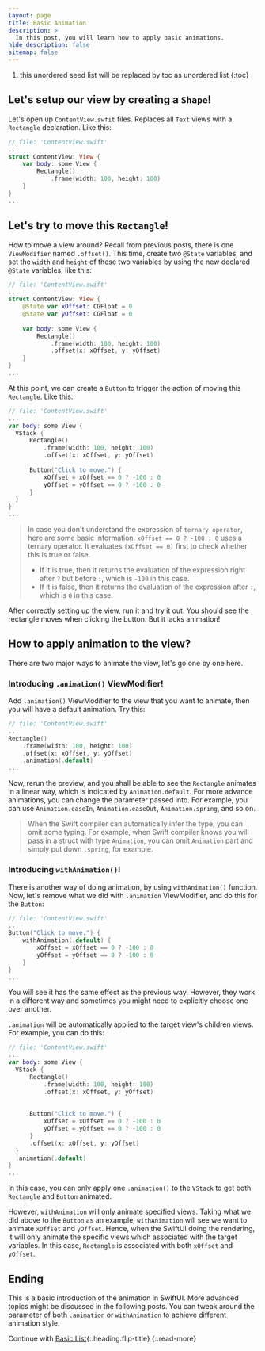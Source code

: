 ```yaml
---
layout: page
title: Basic Animation
description: >
  In this post, you will learn how to apply basic animations.
hide_description: false
sitemap: false
---
```


1. this unordered seed list will be replaced by toc as unordered list
{:toc}

## Let's setup our view by creating a `Shape`!

Let's open up `ContentView.swfit` files. Replaces all `Text` views with a `Rectangle` declaration. Like this:

``` swift
// file: 'ContentView.swift'
...
struct ContentView: View {
    var body: some View {
        Rectangle()
            .frame(width: 100, height: 100)
    }
}
...
```

## Let's try to move this `Rectangle`!

How to move a view around? Recall from previous posts, there is one `ViewModifier` named `.offset()`. This time, create two `@State` variables, and set the `width` and `height` of these two variables by using the new declared `@State` variables, like this:

``` swift
// file: 'ContentView.swift'
...
struct ContentView: View {
    @State var xOffset: CGFloat = 0
    @State var yOffset: CGFloat = 0
    
    var body: some View {
        Rectangle()
            .frame(width: 100, height: 100)
            .offset(x: xOffset, y: yOffset)
    }
}
...
```

At this point, we can create a `Button` to trigger the action of moving this `Rectangle`. Like this:

``` swift
// file: 'ContentView.swift'
...
var body: some View {
  VStack {
      Rectangle()
          .frame(width: 100, height: 100)
          .offset(x: xOffset, y: yOffset)
      
      Button("Click to move.") {
          xOffset = xOffset == 0 ? -100 : 0
          yOffset = yOffset == 0 ? -100 : 0
      }
  }
}
...
```

> In case you don't understand the expression of `ternary operator`, here are some basic information. `xOffset == 0 ? -100 : 0` uses a ternary operator. It evaluates `(xOffset == 0)` first to check whether this is true or false. 
> - If it is true, then it returns the evaluation of the expression right after `?` but before `:`, which is `-100` in this case. 
> - If it is false, then it returns the evaluation of the expression after `:`, which is `0` in this case.

After correctly setting up the view, run it and try it out. You should see the rectangle moves when clicking the button. But it lacks animation!

## How to apply animation to the view?

There are two major ways to animate the view, let's go one by one here.

### Introducing `.animation()` ViewModifier!

Add `.animation()` ViewModifier to the view that you want to animate, then you will have a default animation. Try this:

``` swift
// file: 'ContentView.swift'
...
Rectangle()
    .frame(width: 100, height: 100)
    .offset(x: xOffset, y: yOffset)
    .animation(.default)
...
```

Now, rerun the preview, and you shall be able to see the `Rectangle` animates in a linear way, which is indicated by `Animation.default`. For more advance animations, you can change the parameter passed into. For example, you can use `Animation.easeIn`, `Animation.easeOut`, `Animation.spring`, and so on.

> When the Swift compiler can automatically infer the type, you can omit some typing. For example, when Swift compiler knows you will pass in a struct with type `Animation`, you can omit `Animation` part and simply put down `.spring`, for example.

### Introducing `withAnimation()`!

There is another way of doing animation, by using `withAnimation()` function. Now, let's remove what we did with `.animation` ViewModifier, and do this for the `Button`:

``` swift
// file: 'ContentView.swift'
...
Button("Click to move.") {
    withAnimation(.default) {
        xOffset = xOffset == 0 ? -100 : 0
        yOffset = yOffset == 0 ? -100 : 0
    }
}
...
```

You will see it has the same effect as the previous way. However, they work in a different way and sometimes you might need to explicitly choose one over another.

`.animation` will be automatically applied to the target view's children views. For example, you can do this:

``` swift
// file: 'ContentView.swift'
...
var body: some View {
  VStack {
      Rectangle()
          .frame(width: 100, height: 100)
          .offset(x: xOffset, y: yOffset)
          
      
      Button("Click to move.") {
          xOffset = xOffset == 0 ? -100 : 0
          yOffset = yOffset == 0 ? -100 : 0
      }
      .offset(x: xOffset, y: yOffset)
  }
  .animation(.default)
}
...
```

In this case, you can only apply one `.animation()` to the `VStack` to get both `Rectangle` and `Button` animated.

However, `withAnimation` will only animate specified views. Taking what we did above to the `Button` as an example, `withAnimation` will see we want to animate `xOffset` and `yOffset`. Hence, when the SwiftUI doing the rendering, it will only animate the specific views which associated with the target variables. In this case, `Rectangle` is associated with both `xOffset` and `yOffset`.


## Ending

This is a basic introduction of the animation in SwiftUI. More advanced topics might be discussed in the following posts. You can tweak around the parameter of both `.animation` or `withAnimation` to achieve different animation style.

Continue with [Basic List](list.md){:.heading.flip-title}
{:.read-more}
